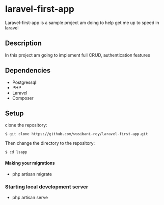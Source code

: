 # laravel-first-app

Laravel-first-app is a sample project am doing to help get me up to speed in laravel

## Description
In this project am going to implement full CRUD, authentication features

## Dependencies
- Postgressql
- PHP
- Laravel
- Composer

## Setup

clone the repository:
```
$ git clone https://github.com/wasibani-roy/laravel-first-app.git
```
Then change the directory to the repository:
```
$ cd lsapp
```

#### Making your migrations
  - php artisan migrate

### Starting local development server
- php artisan serve
